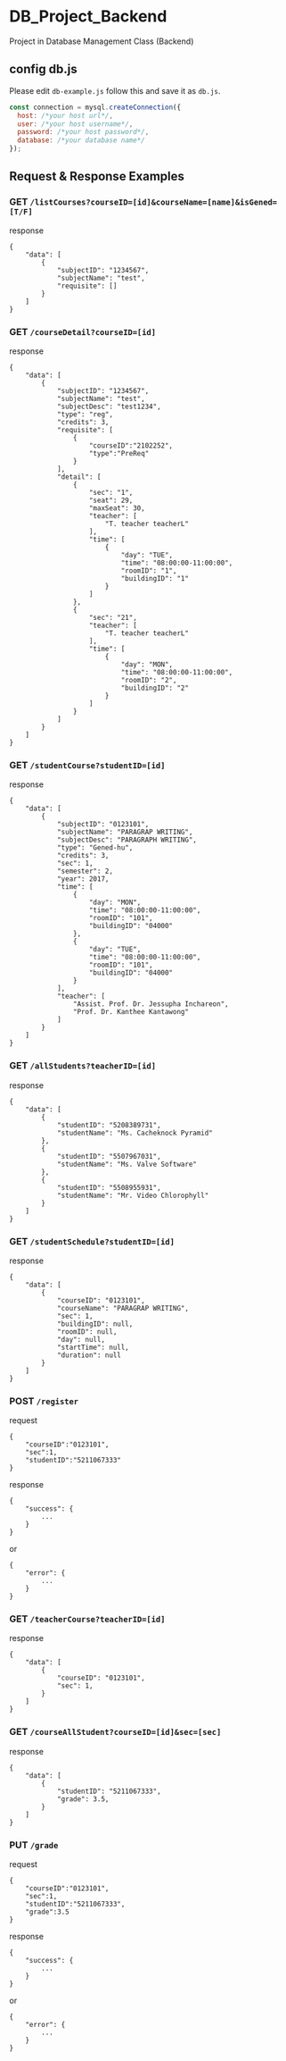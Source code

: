 # DB_Project_Backend

Project in Database Management Class (Backend)

## config db.js

Please edit `db-example.js` follow this and save it as `db.js`.

```javascript
const connection = mysql.createConnection({
  host: /*your host url*/,
  user: /*your host username*/,
  password: /*your host password*/,
  database: /*your database name*/
});
```

## Request & Response Examples

### GET `/listCourses?courseID=[id]&courseName=[name]&isGened=[T/F]`

response

```
{
    "data": [
        {
            "subjectID": "1234567",
            "subjectName": "test",
            "requisite": []
        }
    ]
}
```

### GET `/courseDetail?courseID=[id]`

response

```
{
    "data": [
        {
            "subjectID": "1234567",
            "subjectName": "test",
            "subjectDesc": "test1234",
            "type": "reg",
            "credits": 3,
            "requisite": [
                {
                    "courseID":"2102252",
                    "type":"PreReq"
                }
            ],
            "detail": [
                {
                    "sec": "1",
                    "seat": 29,
                    "maxSeat": 30,
                    "teacher": [
                        "T. teacher teacherL"
                    ],
                    "time": [
                        {
                            "day": "TUE",
                            "time": "08:00:00-11:00:00",
                            "roomID": "1",
                            "buildingID": "1"
                        }
                    ]
                },
                {
                    "sec": "21",
                    "teacher": [
                        "T. teacher teacherL"
                    ],
                    "time": [
                        {
                            "day": "MON",
                            "time": "08:00:00-11:00:00",
                            "roomID": "2",
                            "buildingID": "2"
                        }
                    ]
                }
            ]
        }
    ]
}
```

### GET `/studentCourse?studentID=[id]`

response

```
{
    "data": [
        {
            "subjectID": "0123101",
            "subjectName": "PARAGRAP WRITING",
            "subjectDesc": "PARAGRAPH WRITING",
            "type": "Gened-hu",
            "credits": 3,
            "sec": 1,
            "semester": 2,
            "year": 2017,
            "time": [
                {
                    "day": "MON",
                    "time": "08:00:00-11:00:00",
                    "roomID": "101",
                    "buildingID": "04000"
                },
                {
                    "day": "TUE",
                    "time": "08:00:00-11:00:00",
                    "roomID": "101",
                    "buildingID": "04000"
                }
            ],
            "teacher": [
                "Assist. Prof. Dr. Jessupha Inchareon",
                "Prof. Dr. Kanthee Kantawong"
            ]
        }
    ]
}
```

### GET `/allStudents?teacherID=[id]`

response

```
{
    "data": [
        {
            "studentID": "5208389731",
            "studentName": "Ms. Cacheknock Pyramid"
        },
        {
            "studentID": "5507967031",
            "studentName": "Ms. Valve Software"
        },
        {
            "studentID": "5508955931",
            "studentName": "Mr. Video Chlorophyll"
        }
    ]
}
```

### GET `/studentSchedule?studentID=[id]`

response

```
{
    "data": [
        {
            "courseID": "0123101",
            "courseName": "PARAGRAP WRITING",
            "sec": 1,
            "buildingID": null,
            "roomID": null,
            "day": null,
            "startTime": null,
            "duration": null
        }
    ]
}
```

### POST `/register`

request

```
{
    "courseID":"0123101",
    "sec":1,
    "studentID":"5211067333"
}
```

response

```
{
    "success": {
        ...
    }
}
```

or

```
{
    "error": {
        ...
    }
}
```

### GET `/teacherCourse?teacherID=[id]`

response

```
{
    "data": [
        {
            "courseID": "0123101",
            "sec": 1,
        }
    ]
}
```

### GET `/courseAllStudent?courseID=[id]&sec=[sec]`

response

```
{
    "data": [
        {
            "studentID": "5211067333",
            "grade": 3.5,
        }
    ]
}
```

### PUT `/grade`

request

```
{
    "courseID":"0123101",
    "sec":1,
    "studentID":"5211067333",
    "grade":3.5
}
```

response

```
{
    "success": {
        ...
    }
}
```

or

```
{
    "error": {
        ...
    }
}
```

